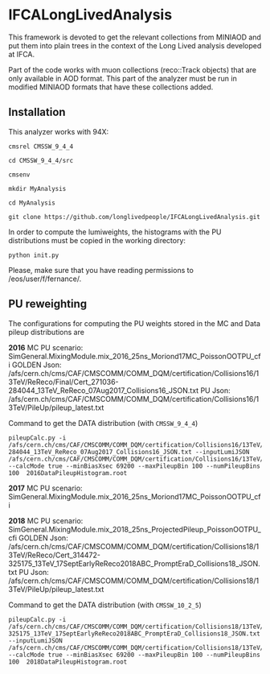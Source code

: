 # IFCALongLivedAnalysis

This framework is devoted to get the relevant collections from MINIAOD and put them into plain trees in the context of the Long Lived analysis developed at IFCA.

Part of the code works with muon collections (reco::Track objects) that are only available in AOD format. This part of the analyzer must be run in modified MINIAOD formats that have these collections added.

## Installation

This analyzer works with 94X:

```
cmsrel CMSSW_9_4_4

cd CMSSW_9_4_4/src

cmsenv

mkdir MyAnalysis

cd MyAnalysis

git clone https://github.com/longlivedpeople/IFCALongLivedAnalysis.git
```

In order to compute the lumiweights, the histograms with the PU distributions must be copied in the working directory:

```
python init.py
```

Please, make sure that you have reading permissions to /eos/user/f/fernance/.


## PU reweighting

The configurations for computing the PU weights stored in the MC and Data pileup distributions are

**2016**
MC PU scenario: SimGeneral.MixingModule.mix_2016_25ns_Moriond17MC_PoissonOOTPU_cfi
GOLDEN Json: /afs/cern.ch/cms/CAF/CMSCOMM/COMM_DQM/certification/Collisions16/13TeV/ReReco/Final/Cert_271036-284044_13TeV_ReReco_07Aug2017_Collisions16_JSON.txt
PU Json: /afs/cern.ch/cms/CAF/CMSCOMM/COMM_DQM/certification/Collisions16/13TeV/PileUp/pileup_latest.txt

Command to get the DATA distribution (with ```CMSSW_9_4_4```)
```
pileupCalc.py -i /afs/cern.ch/cms/CAF/CMSCOMM/COMM_DQM/certification/Collisions16/13TeV/ReReco/Final/Cert_271036-284044_13TeV_ReReco_07Aug2017_Collisions16_JSON.txt --inputLumiJSON /afs/cern.ch/cms/CAF/CMSCOMM/COMM_DQM/certification/Collisions16/13TeV/PileUp/pileup_latest.txt --calcMode true --minBiasXsec 69200 --maxPileupBin 100 --numPileupBins 100  2016DataPileupHistogram.root
```


**2017**
MC PU scenario: SimGeneral.MixingModule.mix_2016_25ns_Moriond17MC_PoissonOOTPU_cfi


**2018**
MC PU scenario: SimGeneral.MixingModule.mix_2018_25ns_ProjectedPileup_PoissonOOTPU_cfi
GOLDEN Json: /afs/cern.ch/cms/CAF/CMSCOMM/COMM_DQM/certification/Collisions18/13TeV/ReReco/Cert_314472-325175_13TeV_17SeptEarlyReReco2018ABC_PromptEraD_Collisions18_JSON.txt
PU Json: /afs/cern.ch/cms/CAF/CMSCOMM/COMM_DQM/certification/Collisions18/13TeV/PileUp/pileup_latest.txt

Command to get the DATA distribution (with ```CMSSW_10_2_5```)
```
pileupCalc.py -i /afs/cern.ch/cms/CAF/CMSCOMM/COMM_DQM/certification/Collisions18/13TeV/ReReco/Cert_314472-325175_13TeV_17SeptEarlyReReco2018ABC_PromptEraD_Collisions18_JSON.txt --inputLumiJSON /afs/cern.ch/cms/CAF/CMSCOMM/COMM_DQM/certification/Collisions18/13TeV/PileUp/pileup_latest.txt --calcMode true --minBiasXsec 69200 --maxPileupBin 100 --numPileupBins 100  2018DataPileupHistogram.root
```




